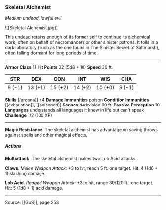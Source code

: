 ### Skeletal Alchemist
_Medium undead, lawful evil_

![[Skeletal Alchemist.jpg]]

This undead retains enough of its former self to continue its alchemical work, often on behalf of necromancers or other sinister patrons. It toils in a dark laboratory (such as the one found in The Sinister Secret of Saltmarsh), often falling dormant for long periods of time.






---

**Armor Class** 11
**Hit Points** 32 (5d8 + 10)
**Speed** 30 ft.

| STR     | DEX     | CON     | INT     | WIS     | CHA     |
|---------|---------|---------|---------|---------|---------|
| 9 (-1) | 13 (+1) | 15 (+2) | 14 (+2) | 10 (+0) | 9 (-1) |

**Skills** [[arcana]] +4
**Damage Immunities** poison
**Condition Immunities** [[exhaustion]], [[poisoned]]
**Senses** darkvision 60 ft.
**Passive Perception** 10
**Languages** understands all languages it knew in life but can't speak
**Challenge** 1/2 (100 XP)

---

**Magic Resistance**. The skeletal alchemist has advantage on saving throws against spells and other magical effects.

##### Actions
**Multiattack**. The skeletal alchemist makes two Lob Acid attacks.

**Claws**. _Melee Weapon Attack:_ +3 to hit, reach 5 ft. one target. Hit: 4 (1d6 + 1) slashing damage.

**Lob Acid**. _Ranged Weapon Attack:_ +3 to hit, range 30/120 ft., one target. Hit: 5 (1d8 + 1) acid damage.


---

Source: [[GoS]], page 253